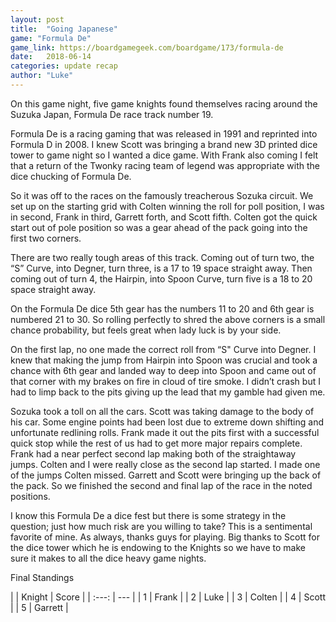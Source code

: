 ```yaml
---
layout: post
title:  "Going Japanese"
game: "Formula De"
game_link: https://boardgamegeek.com/boardgame/173/formula-de
date:   2018-06-14
categories: update recap
author: "Luke"
---
```


On this game night, five game knights found themselves racing around the Suzuka Japan, Formula De race track number 19.

Formula De is a racing gaming that was released in 1991 and reprinted into Formula D in 2008.  I knew Scott was bringing a brand new 3D printed dice tower to game night so I wanted a dice game.  With Frank also coming I felt that a return of the Twonky racing team of legend was appropriate with the dice chucking of Formula De.

So it was off to the races on the famously treacherous Sozuka circuit.  We set up on the starting grid with Colten winning the roll for poll position, I was in second, Frank in third, Garrett forth, and Scott fifth.  Colten got the quick start out of pole position so was a gear ahead of the pack going into the first two corners.

There are two really tough areas of this track.  Coming out of turn two, the “S” Curve, into Degner, turn three, is a 17 to 19 space straight away.  Then coming out of turn 4, the Hairpin, into Spoon Curve, turn five is a 18 to 20 space straight away.

On the Formula De dice 5th gear has the numbers 11 to 20 and 6th gear is numbered 21 to 30.  So rolling perfectly to shred the above corners is a small chance probability, but feels great when lady luck is by your side.

On the first lap, no one made the correct roll from “S" Curve into Degner.  I knew that making the jump from Hairpin into Spoon was crucial and took a chance with 6th gear and landed way to deep into Spoon and came out of that corner with
my brakes on fire in cloud of tire smoke.  I didn’t crash but I had to limp back to the pits giving up the lead that my gamble had given me.

Sozuka took a toll on all the cars.  Scott was taking damage to the body of his car.  Some engine points had been lost due to extreme down shifting and unfortunate  redlining rolls.  Frank made it out the pits first with a successful quick stop while the
rest of us had to get more major repairs complete.  Frank had a near perfect second lap making both of the straightaway jumps.  Colten and I were really close as the second lap started.  I made one of the jumps Colten missed. Garrett and Scott were bringing up the back of the pack.  So we finished the second and final lap of the race in the noted positions.

I know this Formula De a dice fest but there is some strategy in the question; just how much risk are you willing to take?  This is a sentimental favorite of mine.  As always, thanks guys for playing.  Big thanks to Scott for the dice tower which he is endowing to the Knights so we have to make sure it makes to all the dice heavy game nights.


Final Standings

| | Knight | Score |
| :---: | --- |
| 1 | Frank |
| 2 | Luke |
| 3 | Colten |
| 4 | Scott |
| 5 | Garrett |